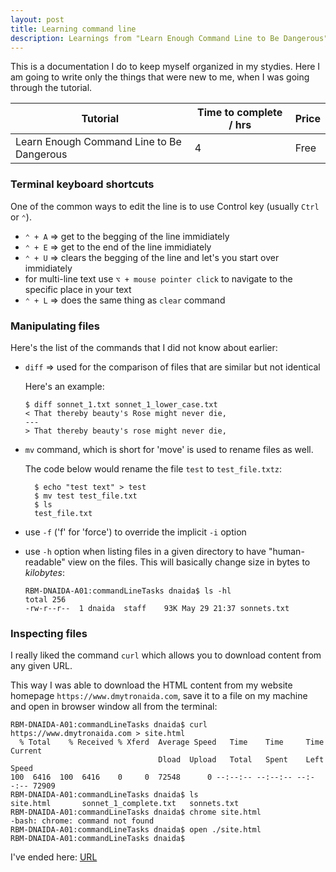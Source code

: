 ```yaml
---
layout: post
title: Learning command line
description: Learnings from "Learn Enough Command Line to Be Dangerous" tutorial 
---
```


This is a documentation I do to keep myself organized in my stydies. 
Here I am going to write only the things that were new to me, when I was going through the tutorial. 

<div class="table-wrapper">
					<table class="alt">
						<thead>
							<tr>
								<th>Tutorial</th>
								<th>Time to complete / hrs</th>
								<th>Price</th>
							</tr>
						</thead>
						<tbody>
							<tr>
								<td>Learn Enough Command Line to Be Dangerous</td>
								<td>4</td>
								<td>Free</td>
							</tr>
						</tbody>
					</table>
				</div>


### Terminal keyboard shortcuts 
One of the common ways to edit the line is to use Control key (usually `Ctrl` or `⌃`). 

* `⌃ + A` => get to the begging of the line immidiately 
* `⌃ + E` => get to the end of the line immidiately 
* `⌃ + U` => clears the begging of the line and let's you start over immidiately
* for multi-line text use `⌥ + mouse pointer click` to navigate to the specific place in your text 
* `⌃ + L` => does the same thing as `clear` command 

### Manipulating files
Here's the list of the commands that I did not know about earlier: 
* `diff` => used for the comparison of files that are similar but not identical
  
  Here's an example: 
  ```
  $ diff sonnet_1.txt sonnet_1_lower_case.txt
  < That thereby beauty's Rose might never die,
  ---
  > That thereby beauty's rose might never die,
  ```
* `mv` command, which is short for 'move' is used to rename files as well. 
  
  The code below would rename the file `test` to `test_file.txtz`: 
  ```
    $ echo "test text" > test
    $ mv test test_file.txt
    $ ls
    test_file.txt
  ```
* use `-f` ('f' for 'force') to override the implicit `-i` option
* use `-h` option when listing files in a given directory to have "human-readable" view on the files. This will basically change size in bytes to _kilobytes_:

  ```
  RBM-DNAIDA-A01:commandLineTasks dnaida$ ls -hl
  total 256
  -rw-r--r--  1 dnaida  staff    93K May 29 21:37 sonnets.txt
  ```
  
### Inspecting files

I really liked the command `curl` which allows you to download content from any given URL. 

This way I was able to download the HTML content from my website homepage `https://www.dmytronaida.com`, save it to a file on my machine and open in browser window all from the terminal: 

```
RBM-DNAIDA-A01:commandLineTasks dnaida$ curl https://www.dmytronaida.com > site.html
  % Total    % Received % Xferd  Average Speed   Time    Time     Time  Current
                                 Dload  Upload   Total   Spent    Left  Speed
100  6416  100  6416    0     0  72548      0 --:--:-- --:--:-- --:--:-- 72909
RBM-DNAIDA-A01:commandLineTasks dnaida$ ls 
site.html		sonnet_1_complete.txt	sonnets.txt
RBM-DNAIDA-A01:commandLineTasks dnaida$ chrome site.html 
-bash: chrome: command not found
RBM-DNAIDA-A01:commandLineTasks dnaida$ open ./site.html 
RBM-DNAIDA-A01:commandLineTasks dnaida$ 
```


I've ended here: [URL](https://www.learnenough.com/command-line-tutorial/inspecting_files#sec-making_heads_and_tails)